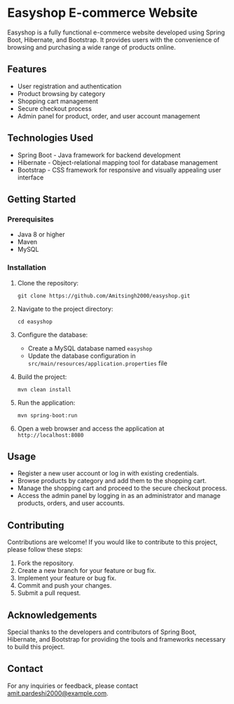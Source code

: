# Easyshop E-commerce Website

Easyshop is a fully functional e-commerce website developed using Spring Boot, Hibernate, and Bootstrap. It provides users with the convenience of browsing and purchasing a wide range of products online.

## Features

- User registration and authentication
- Product browsing by category
- Shopping cart management
- Secure checkout process
- Admin panel for product, order, and user account management

## Technologies Used

- Spring Boot - Java framework for backend development
- Hibernate - Object-relational mapping tool for database management
- Bootstrap - CSS framework for responsive and visually appealing user interface

## Getting Started

### Prerequisites

- Java 8 or higher
- Maven
- MySQL

### Installation

1. Clone the repository:

   ```
   git clone https://github.com/Amitsingh2000/easyshop.git
   ```

2. Navigate to the project directory:

   ```
   cd easyshop
   ```

3. Configure the database:

   - Create a MySQL database named `easyshop`
   - Update the database configuration in `src/main/resources/application.properties` file

4. Build the project:

   ```
   mvn clean install
   ```

5. Run the application:

   ```
   mvn spring-boot:run
   ```

6. Open a web browser and access the application at `http://localhost:8080`

## Usage

- Register a new user account or log in with existing credentials.
- Browse products by category and add them to the shopping cart.
- Manage the shopping cart and proceed to the secure checkout process.
- Access the admin panel by logging in as an administrator and manage products, orders, and user accounts.

## Contributing

Contributions are welcome! If you would like to contribute to this project, please follow these steps:

1. Fork the repository.
2. Create a new branch for your feature or bug fix.
3. Implement your feature or bug fix.
4. Commit and push your changes.
5. Submit a pull request.

## Acknowledgements

Special thanks to the developers and contributors of Spring Boot, Hibernate, and Bootstrap for providing the tools and frameworks necessary to build this project.

## Contact

For any inquiries or feedback, please contact [amit.pardeshi2000@example.com](mailto:your-amit.pardeshi2000@gmail.com).
